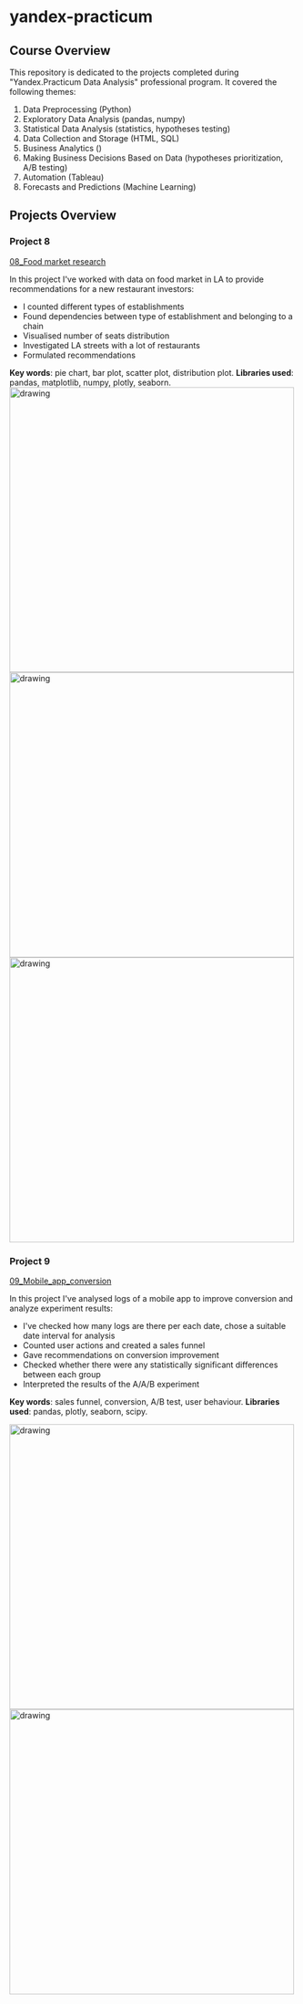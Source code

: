 # yandex-practicum
## Course Overview
This repository is dedicated to the projects completed during "Yandex.Practicum Data Analysis" professional program. 
It covered the following themes:
1. Data Preprocessing (Python)
2. Exploratory Data Analysis (pandas, numpy)
3. Statistical Data Analysis (statistics, hypotheses testing)
4. Data Collection and Storage (HTML, SQL)
5. Business Analytics ()
6. Making Business Decisions Based on Data (hypotheses prioritization, A/B testing)
7. Automation (Tableau)
8. Forecasts and Predictions (Machine Learning)

## Projects Overview

 ### Project 8
 [08_Food market research](https://github.com/artefazosya/yandex-practicum/blob/main/08_Food_market_research/08_Food_market_research.ipynb)
 
 In this project I've worked with data on food market in LA to provide recommendations for a new restaurant investors:
 * I counted different types of establishments
 * Found dependencies between type of establishment and belonging to a chain
 * Visualised number of seats distribution
 * Investigated LA streets with a lot of restaurants
 * Formulated recommendations 
 
**Key words**: pie chart, bar plot, scatter plot, distribution plot. **Libraries used**: pandas, matplotlib, numpy, plotly, seaborn.
<img src="https://github.com/artefazosya/yandex-practicum/blob/main/images/08_pie.png" alt="drawing" width="500"/>
<img src="https://github.com/artefazosya/yandex-practicum/blob/main/images/08_seats.png" alt="drawing" width="500"/>
<img src="https://github.com/artefazosya/yandex-practicum/blob/main/images/08_barplot.png" alt="drawing" width="500"/>


 ### Project 9
 [09_Mobile_app_conversion](https://nbviewer.jupyter.org/github/artefazosya/yandex-practicum/blob/bf518d04cd31bf8bb81d7a34cd361fb2e9eb54bf/09_Mobile_app_conversion/09_Mobile_app_conversion.ipynb)
 
 In this project I've analysed logs of a mobile app to improve conversion and analyze experiment results:
 * I've checked how many logs are there per each date, chose a suitable date interval for analysis
 * Counted user actions and created a sales funnel
 * Gave recommendations on conversion improvement
 * Checked whether there were any statistically significant differences between each group
 * Interpreted the results of the A/A/B experiment
 
**Key words**: sales funnel, conversion, A/B test, user behaviour. **Libraries used**: pandas, plotly, seaborn, scipy.

<img src="https://github.com/artefazosya/yandex-practicum/blob/main/images/events%20per%20date.png" alt="drawing" width="500"/>
<img src="https://github.com/artefazosya/yandex-practicum/blob/main/images/funnel.png" alt="drawing" width="500"/>




 

